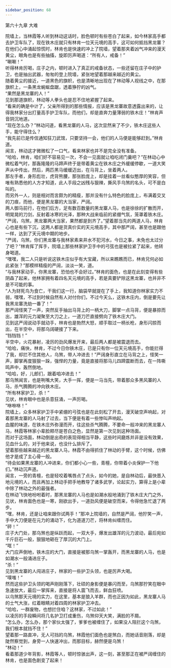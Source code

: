 ```yaml
---
sidebar_position: 68
---
```

 第六十九章 大难


院墙上，当林霞等人听到林动这话时，脸色顿时有些苍白了起来，如今林家高手都去护卫车队了，现在铁木庄就只有林肯一位天元境的高手，这可如何抵挡黑龙寨？  
在他们心中涌起惊慌时，林肯也是快速的冲上了院墙，望着那夹着凶气冲来的漫天黄尘，眼角也是有些抽搐，旋即厉声喝道：“所有人，戒备！”  
“唰唰！”  
听得林肯厉喝，庄子之内，顿时进入了真正的戒备状态，一些还留在庄子中的护卫，也是抽出武器，匆匆的登上院墙，紧张地望着那越来越近的黄尘。  
随着黄尘的接近，一道黑色的旗帜，也是清晰地出现在了林动等人视线之中，在那旗帜上，一条黑龙蜿蜒盘踞，透着狰狞的凶气。  
“果然是黑龙寨的人！”  
见到那道旗帜，林动等人拳头也是忍不住地紧握了起来。  
“看来的确是中计了，父亲所得到的那些情报，应该是黑龙寨故意透露出来的，让得我林家分出打量高手护卫车队，而他们，却是直奔力量薄弱的铁木庄！”林肯声音阴沉地道。  
“现在怎么办？”林动问道，看黑龙寨的人马，这次显然来了不少，铁木庄这些人手，能守得住么？  
“我先前已是传信通知狂刀武馆，只要坚持一会，他们的人马便是能够赶到。”林肯道。  
闻言，林动这才微微松了一口气，看来林家也并不是完全没有准备。  
“哈哈，林肯，咱们好不容易见一次，不会一见面就让咱吃闭门羹吧？”在林动心中微松着气时，那轰隆隆的马蹄声终于是带着黄尘在铁木庄之外缓缓停歇，一道大笑声从中传出，然后，两匹黑马缓缓迈出，在马背上，坐着两人。  
那左手者，身形彪壮，虎背熊腰，那张脸庞上，却是挂着一丝看似憨厚的笑容，但唯有熟悉他的人方才知道，此人手段之凶残与狠辣，撕风手乌煞的名头，可不是白叫的。  
而另外一人，则是相对而言颇为的精瘦，那并没有什么特色的脸庞上，布满着交叉的刀痕，而他，便是黑龙寨的大当家，严阔。  
两人御马前行，在他们后方，足有数百数量的黑龙寨人马，也是徐徐的扩散而开，明晃晃的刀剑，反射着冰寒的光泽，那种大战来临前的紧绷气氛，笼罩着铁木庄。  
“严阔，乌煞，黑龙寨两大当家，果然都是到齐了。”望着那当先的两道人马，林肯心也是有些下沉，这两人都是货真价实的天元境高手，其中那严阔，甚至也是跟他一样，达到了天元境中期的地步。  
“严阔，乌煞，你们黑龙寨与我林家素来井水不犯河水，今日之事，未免也太过分了吧？”林肯挥了挥手，院墙上那些林家护卫手中的弓弦也是被拉紧了起来，他转身喝道。  
“嘿嘿，我二人只是听说这铁木庄似乎有大宝藏，所以来瞧瞧而已，林肯兄何必如此紧张？”那模样精瘦的严阔，淡淡一笑，道。  
“与我林家动手，你黑龙寨，恐怕也不会好过。”林肯的面色，也是在此刻变得有些阴森了起来，他林家拥有着四名天元境的高手，若是真要铲除这黑龙寨，也并非不是不可能的事。  
“人为财死鸟为食亡，干我们这一行，脑袋早就提在了手上，我知道你林家实力不弱，嘿嘿，不过到时候自然有人对付你们，不过今天么，这铁木庄内，倒是要先让我黑龙寨洗劫一番了！”  
那严阔怪笑了一声，突然反手抽出马背上的一柄大刀，脚掌一点马背，便是暴掠而出，雄浑的元力凝聚至大刀之上，一道刀芒直接劈向了铁木庄大门。  
见到这严阔说动手就动手，林肯也是勃然大怒，顺手取过一柄长枪，身形闪掠而出，在半空中，将那乌阔硬接了下来。  
“铛铛铛！”  
半空中，火花暴射，凌厉的劲风爆发开来，最后两人都是被震退而去。  
“哈哈，痛快，林肯，不过今日你铁木庄，已是只有你一位天元境高手，你能拦得了我，却拦不住其他人，乌煞，带人冲进去！”严阔身形直立在马背之上，怪笑一声，脚掌再度狠狠一跺，强悍的力量，竟是直接将那马儿四蹄震断而去，在一阵嘶鸣声中，轰然倒地。  
“哈哈，好，儿郎们，跟着咱冲进去！”  
那乌煞闻言，也是咧嘴大笑，大手一挥，便是一马当先，带着那众多黑风寨的人马，杀气腾腾的冲向铁木庄。  
“所有林家护卫，杀！”  
见状，林肯眼中也是杀意狂涌，一声厉喝。  
“咻咻咻！”  
院墙上，众多林家护卫手中紧绷的弓弦也是在此刻松了开去，漫天破空声响起，对着那黑龙寨的人马射了过去，当下便是有着一些惨叫声响起。  
血腥的味道，在铁木庄外弥漫而开，往这些杀气腾腾，不要命一般冲来的黑龙寨人马，林霞等林家小辈脸颊尽是苍白之色，显然是第一次见到这种场面。  
而对于这场面，林动倒是出奇的表现得相当平静，这些时间磨炼并非是没有效果，见血什么的，对于他来说，也没什么排斥了。  
望着那些越来越近的黑龙寨人马，林霞不由得抓住了林动的手臂，这个时候，仿佛他才是成了主心骨一般。  
“待会如果黑龙寨的人冲进来，你们都小心一些，青檀，你带着小炎保护一下他们。”林动沉声道。  
闻言，一旁的青檀，也是轻咬着嘴唇点了点头，如今的她，是自林动后，最快晋入地元境的人，而且再加上林动手把手地教导了诸多武学，论起实力，算得上是小辈中除了林动之外的最强者。  
在林动飞快地吩咐着时，那黑龙寨的人马也是如潮水般地涌到了铁木庄大门之外，见状，林肯面色也是一寒，刚欲出手，一道劲风便是破空而来，令得他急忙退了两步。  
“嘿，林肯，还是让咱来跟你试两手！”那冲上院墙的，自然是严阔，他狞笑一声，手中大刀便是在元力的涌动下，化为道道刀芒，将林肯纠缠而住。  
“砰！”  
庄子大门处，那乌煞也是纵跃而起，一双大手，爆发出雄浑的元力波动，最后宛如千斤巨石一般，狠狠地砸在了厚沉的大门上。  
“哐！”  
大门应声倒地，铁木庄的大门，直接是被那乌煞一掌轰开，而黑龙寨的人马，也是如潮水一般涌进庄子。  
“杀！”  
见到黑龙寨的人闯进庄子，林家的一些护卫头领，也是厉声大喝。  
“噗嗤！”  
然而这些护卫头领的喝声刚刚落下，壮硕的身影便是暴闪而至，乌煞那狞笑在眼中急速放大，最后一掌挥来，直接是将人震飞而去，鲜血狂喷。  
以乌煞那天元境的实力，在这里，基本是狼入羊群，而也正因为如此，黑龙寨人马的士气大涨，红着眼睛对着四周的林家护卫冲去。  
“哈哈，一群废物，也想拦住咱？这林家，不过如此！”  
以凌厉的手段瞬间将几名护卫打成重伤，乌煞仰天大笑，满脸的不屑。  
“怎么办，怎么办，那个家伙太强了，爹爹也被缠住了，如果没人阻拦这个乌煞，我们根本就挡不住！”  
望着那一路直冲，无人可挡的乌煞，林霞他们面色也是煞白，而她话音刚落，却是陡然察觉到，身旁一人快速冲出，而那目标，赫然便是乌煞！  
“林动！”  
看着那道少年背影，林霞等人，顿时惊骇出声，这一刻，甚至那正在被严阔缠住的林肯，也是面色剧变了起来！  
  
  
